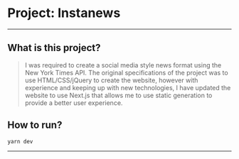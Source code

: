 # Project: Instanews

---

## What is this project?

> I was required to create a social media style news format using the New York Times API. The original specifications of the project was to use HTML/CSS/jQuery to create the website, however with experience and keeping up with new technologies, I have updated the website to use Next.js that allows me to use static generation to provide a better user experience.

## How to run?

<code>yarn dev</code>

---
